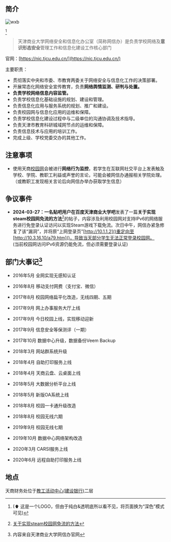 ## 简介

![wxb](https://nic.tjcu.edu.cn/assets/img/logo-dark1.png)

[^1]

> 天津商业大学网络安全和信息化办公室（简称网信办）是负责学校网络及**意识形态安全**管理工作和信息化建设工作核心部门

官网：[https://nic.tjcu.edu.cn/](https://nic.tjcu.edu.cn/)

主要职责：

- 贯彻落实中央和市委、市教育两委关于网络安全与信息化工作的决策部署。
- 开展常态化网络安全宣传教育，负责**网络舆情监测、研判与处置。**
- **负责学校网络信息内容监管。**
- 负责学校信息化基础设施的规划、建设和管理。
- 负责信息化应用与服务系统的规划、推广和建设。
- 负责校园网与信息化应用的运维和保障。
- 负责学校信息化建设过程中与二级单位的沟通协调及技术指导。
- 负责天津市教育科研城域网节点的运维和保障。
- 负责信息技术与应用的培训工作。
- 完成上级、学校党委交办的其他工作。

## 注意事项

- 使用天商[校园网]()会被进行**网络行为监控**，若学生在互联网社交平台上发表触及学校、学院、教职工利益或声誉的言论，可能会被网信办通报相关学院处理。（或教职工发现相关言论后向网信办举办获取学生信息）

## 争议事件

- **2024-03-27：**一名贴吧用户在**百度天津商业大学吧**发表了一篇**关于实现steam校园网免流的方法**[^2]的帖子，内容涉及利用校园网对支持IPv6的网络服务进行免登录认证访问以实现Steam游戏下载免流。次日中午，网信办紧急修复了该“漏洞”，并将原“上网登录页”[http://10.1.1.2]()重定向至[http://10.3.16.10/a79.htm]()，导致当天部分学生无法正常登录校园网。
<br/>(当前校园网访问IPv6资源仍能免流，但必须需要登录认证)

## 部门大事记[^3]

- 2016年5月 全网实现无感知认证

- 2016年8月 移动支付网费（支付宝、微信）

- 2017年8月 校园网络扁平化改造，无线四期、五期

- 2017年9月 网上办事服务大厅上线

- 2017年9月 今日校园上线，实现移动迎新

- 2017年9月 信息安全等保测评（一期）

- 2017年10月 数据中心升级，数据备份Veem Backup

- 2018年3月 网站群系统升级

- 2018年4月 自助打印服务上线

- 2018年4月 天商云盘、云桌面上线

- 2018年5月 大数据分析平台上线

- 2018年5月 新版OA系统上线

- 2018年8月 校园一卡通升级改造

- 2018年8月 校园无线六期

- 2019年9月 校园无线七期

- 2019年10月 数据中心网络架构改造

- 2020年3月 CARSI服务上线

- 2020年6月 远程自助打印服务上线

## 地点
天商财务处位于[教工活动中心(建设银行)]()二层



[^1]: (⬆ 这是一个LOGO，但由于纯白&透明底所以看不见，将页面换为“深色”模式可见)
[^2]: [关于实现steam校园网免流的方法](https://tieba.baidu.com/p/8954221416)
[^3]: 内容来自天津商业大学网信办官网